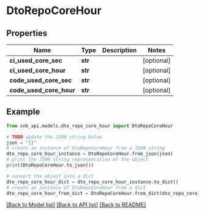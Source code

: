 # DtoRepoCoreHour


## Properties

Name | Type | Description | Notes
------------ | ------------- | ------------- | -------------
**ci_used_core_sec** | **str** |  | [optional] 
**ci_used_core_hour** | **str** |  | [optional] 
**code_used_core_sec** | **str** |  | [optional] 
**code_used_core_hour** | **str** |  | [optional] 

## Example

```python
from cnb_api.models.dto_repo_core_hour import DtoRepoCoreHour

# TODO update the JSON string below
json = "{}"
# create an instance of DtoRepoCoreHour from a JSON string
dto_repo_core_hour_instance = DtoRepoCoreHour.from_json(json)
# print the JSON string representation of the object
print(DtoRepoCoreHour.to_json())

# convert the object into a dict
dto_repo_core_hour_dict = dto_repo_core_hour_instance.to_dict()
# create an instance of DtoRepoCoreHour from a dict
dto_repo_core_hour_from_dict = DtoRepoCoreHour.from_dict(dto_repo_core_hour_dict)
```
[[Back to Model list]](../README.md#documentation-for-models) [[Back to API list]](../README.md#documentation-for-api-endpoints) [[Back to README]](../README.md)


